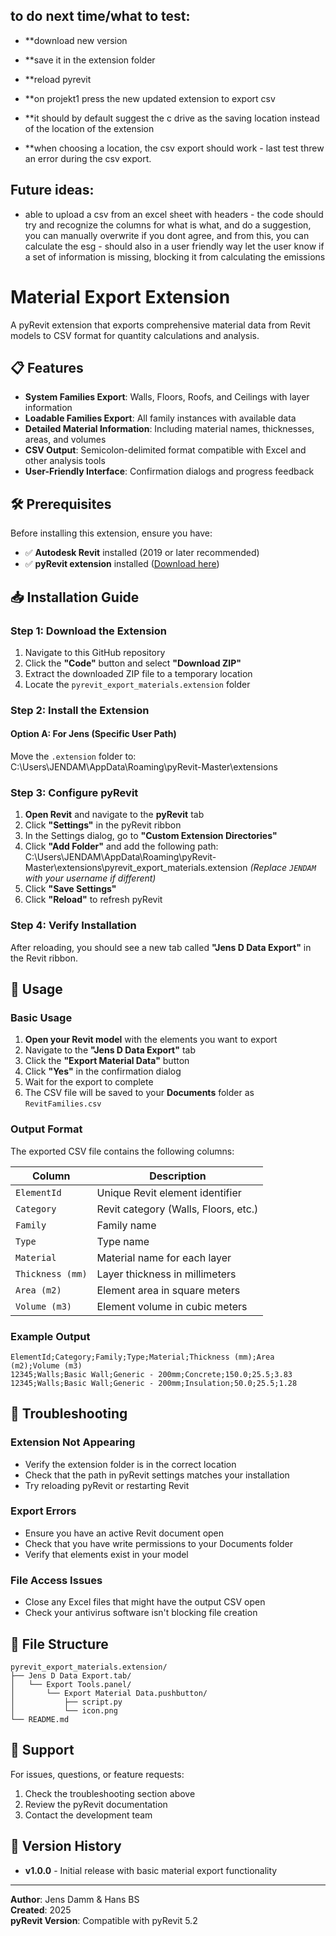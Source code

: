 ## to do next time/what to test:
- **download new version
- **save it in the extension folder
- **reload pyrevit
- **on projekt1 press the new updated extension to export csv

- **it should by default suggest the c drive as the saving location instead of the location of the extension
- **when choosing a location, the csv export should work - last test threw an error during the csv export.

## Future ideas:
- able to upload a csv from an excel sheet with headers - the code should try and recognize the columns for what is what, and do a suggestion, you can manually overwrite if you dont agree, and from this, you can calculate the esg - should also in a user friendly way let the user know if a set of information is missing, blocking it from calculating the emissions



# Material Export Extension

A pyRevit extension that exports comprehensive material data from Revit models to CSV format for quantity calculations and analysis.

## 📋 Features

- **System Families Export**: Walls, Floors, Roofs, and Ceilings with layer information
- **Loadable Families Export**: All family instances with available data
- **Detailed Material Information**: Including material names, thicknesses, areas, and volumes
- **CSV Output**: Semicolon-delimited format compatible with Excel and other analysis tools
- **User-Friendly Interface**: Confirmation dialogs and progress feedback

## 🛠 Prerequisites

Before installing this extension, ensure you have:

- ✅ **Autodesk Revit** installed (2019 or later recommended)
- ✅ **pyRevit extension** installed ([Download here](https://github.com/eirannejad/pyRevit/releases))

## 📥 Installation Guide

### Step 1: Download the Extension

1. Navigate to this GitHub repository
2. Click the **"Code"** button and select **"Download ZIP"**
3. Extract the downloaded ZIP file to a temporary location
4. Locate the `pyrevit_export_materials.extension` folder

### Step 2: Install the Extension

#### Option A: For Jens (Specific User Path)
Move the `.extension` folder to:
C:\Users\JENDAM\AppData\Roaming\pyRevit-Master\extensions


### Step 3: Configure pyRevit

1. **Open Revit** and navigate to the **pyRevit** tab
2. Click **"Settings"** in the pyRevit ribbon
3. In the Settings dialog, go to **"Custom Extension Directories"**
4. Click **"Add Folder"** and add the following path:
C:\Users\JENDAM\AppData\Roaming\pyRevit-Master\extensions\pyrevit_export_materials.extension
*(Replace `JENDAM` with your username if different)*
5. Click **"Save Settings"**
6. Click **"Reload"** to refresh pyRevit

### Step 4: Verify Installation

After reloading, you should see a new tab called **"Jens D Data Export"** in the Revit ribbon.

## 🚀 Usage

### Basic Usage

1. **Open your Revit model** with the elements you want to export
2. Navigate to the **"Jens D Data Export"** tab
3. Click the **"Export Material Data"** button
4. Click **"Yes"** in the confirmation dialog
5. Wait for the export to complete
6. The CSV file will be saved to your **Documents** folder as `RevitFamilies.csv`

### Output Format

The exported CSV file contains the following columns:

| Column | Description |
|--------|-------------|
| `ElementId` | Unique Revit element identifier |
| `Category` | Revit category (Walls, Floors, etc.) |
| `Family` | Family name |
| `Type` | Type name |
| `Material` | Material name for each layer |
| `Thickness (mm)` | Layer thickness in millimeters |
| `Area (m2)` | Element area in square meters |
| `Volume (m3)` | Element volume in cubic meters |

### Example Output

```csv
ElementId;Category;Family;Type;Material;Thickness (mm);Area (m2);Volume (m3)
12345;Walls;Basic Wall;Generic - 200mm;Concrete;150.0;25.5;3.83
12345;Walls;Basic Wall;Generic - 200mm;Insulation;50.0;25.5;1.28
```


## 🔧 Troubleshooting

### Extension Not Appearing
- Verify the extension folder is in the correct location
- Check that the path in pyRevit settings matches your installation
- Try reloading pyRevit or restarting Revit

### Export Errors
- Ensure you have an active Revit document open
- Check that you have write permissions to your Documents folder
- Verify that elements exist in your model

### File Access Issues
- Close any Excel files that might have the output CSV open
- Check your antivirus software isn't blocking file creation

## 📁 File Structure
```
pyrevit_export_materials.extension/
├── Jens D Data Export.tab/
│   └── Export Tools.panel/
│       └── Export Material Data.pushbutton/
│           ├── script.py
│           └── icon.png
└── README.md
```
## 🤝 Support

For issues, questions, or feature requests:

1. Check the troubleshooting section above
2. Review the pyRevit documentation
3. Contact the development team

## 🔄 Version History

- **v1.0.0** - Initial release with basic material export functionality

---

**Author**: Jens Damm & Hans BS  
**Created**: 2025  
**pyRevit Version**: Compatible with pyRevit 5.2
